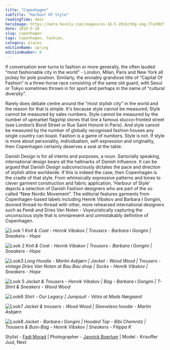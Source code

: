 ```yaml
---
title: "Copenhagen"
subTitle: "Harbour Of Style"
readingTime: 4min
heroImage: https://meta.hevnly.com/images/on-18-5-2016/hhg-img-77a39bf7-cd6c-45e0-a69f-5908584b1f8d.png
date: 2016-5-18
slug: copenhagen
tags: Copenhagen, fashion,
category: places
editionName: spring
editionNumber: 8
---
```


If conversation ever turns to fashion or more generally, the often lauded “most fashionable city in the world” - London, Milan, Paris and New York all jockey for pole position. Similarly, the enviably grandiose title of “Capital Of Fashion” is a three-horse race consisting of the same old guard, with Seoul or Tokyo sometimes thrown in for sport and perhaps in the name of “cultural diversity”.

Rarely does debate centre around the “most stylish city” in the world and the reason for that is simple. It's because style cannot be measured; Style cannot be measured by sales numbers. Style cannot be measured by the number of upmarket flagship stores that line a famous stucco-fronted street (see London’s Bond Street or Rue Saint Honoré in Paris). And style cannot be measured by the number of globally recognised fashion houses any single country can boast. Fashion is a game of numbers. Style is not. If style is more about personality, individualism, self-expression and originality, then Copenhagen certainly deserves a seat at the table.

Danish Design is for all intents and purposes, a noun. Sartorially speaking, international design bears all the hallmarks of Danish influence. It can be argued that Danish Design subconsciously dictates the pace and direction of stylish attire worldwide. If this is indeed the case, then Copenhagen is the cradle of that style. From whimsically expressive patterns and tones to clever garment construction and fabric application, ‘Harbour of Style’ depicts a selection of Danish Fashion designers who are part of the so called “New Nordic Movement”. The editorial features garments from Copenhagen-based labels including Henrik Vibskov and Barbara I Gongini, donned thread-to-thread with other, more rehearsed international designers such as Fendi and Dries Van Noten - Voyeuristically capturing the unconscious style that is omnipresent and unmistakably definitive of Copenhagen.


![Look 1](https://meta.hevnly.com/images/on-18-5-2016/hhg-img-2269368e-8eea-4bba-8ede-2c259d79ad27.png)
*Knit & Coat - Henrik Vibskov | Trousers - Barbara i Gongini | Sneakers - Hope*

![Look 2](https://meta.hevnly.com/images/on-18-5-2016/hhg-img-3e96f75a-963a-4ee0-acc1-ec0258389875.png)
*Knit & Coat - Henrik Vibskov | Trousers - Barbara i Gongini |  Sneakers - Hope*

![Look3](https://meta.hevnly.com/images/on-18-5-2016/hhg-img-47a9b1df-1b9e-42ab-9eba-e2528e49bc01.png)
*Long Hoodie - Martin Asbjørn | Jacket - Wood Wood | Trousers - vintage Dries Van Noten at Bau Bau shop | Socks - Henrik Vibskov | Sneakers - Hope*

![Look 5](https://meta.hevnly.com/images/on-18-5-2016/hhg-img-7146aa88-35b5-4d46-9dd5-f97108aa54f3.png)
*Jacket & Trousers - Henrik Vibskov | Bag - Barbara i Gongini | T-Shirt & Sneakers - Wood Wood*

![Look6](https://meta.hevnly.com/images/on-18-5-2016/hhg-img-3c3b104f-6642-45de-93bb-79ffc3a8d961.png)
*Shirt - Our Legacy | Jumpsuit - Vétra at Mads Nørgaard*

![Look7](https://meta.hevnly.com/images/on-18-5-2016/hhg-img-c4f8e845-cdf5-4476-96eb-38672d74e4b0.png)
*Jacket & trousers - Wood Wood | Sleeveless hoodie - Martin Asbjørn*

![Look8](https://meta.hevnly.com/images/on-18-5-2016/hhg-img-c326c88f-9e83-4911-8ccd-a74bb2ea55ea.png)
*Jacket - Barbara i Gongini  | Hooded Top - Bibi Chemnitz | Trousers & Bum-Bag - Henrik Vibskov | Sneakers - Filippa K*

Stylist - [Fadi Morad](http://fadimorad.com/) | Photographer - [Jannick Boerlum](http://jannickboerlum.com/) | Model - Krisoffer Juul, Next
